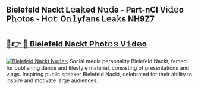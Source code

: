 ## Bielefeld Nackt L𝚎a𝚔ed N𝚞𝚍e - Part-nCI Vi𝚍𝚎o P𝚑𝚘tos - H𝚘𝚝 O𝚗𝚕yf𝚊ns L𝚎a𝚔s NH9Z7

# <h2><a href="http://kfcwgx.oniu.top/?m=Bielefeld+Nackt">🔗👉 🔴 Bielefeld Nackt P𝚑ot𝚘𝚜 V𝚒d𝚎o</a></h2>

[![Bielefeld Nackt Nu𝚍e𝚜](https://i.imgur.com/0qMVB7G.gif)](http://kfcwgx.oniu.top/?m=Bielefeld+Nackt)
Social media personality Bielefeld Nackt, famed for publishing dance and lifestyle material, consisting of presentations and vlogs. Inspiring public speaker Bielefeld Nackt, celebrated for their ability to inspire and motivate large audiences.  
